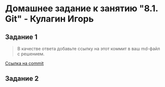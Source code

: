 # Домашнее задание к занятию "8.1. Git" - Кулагин Игорь
## Задание 1
>В качестве ответа добавьте ссылку на этот коммит в ваш md-файл с решением.

[Ссылка на commit](https://github.com/9092/8-01-git/commit/80c4dcb64b329356d3993804aec66eb17ba9bb4f)

## Задание 2
